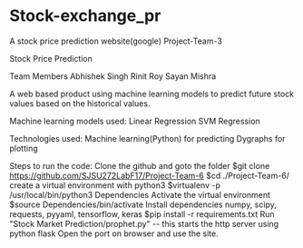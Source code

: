 # Stock-exchange_pr
A stock price prediction website(google)
Project-Team-3

Stock Price Prediction

Team Members
Abhishek Singh
Rinit Roy
Sayan Mishra

A web based product using machine learning models to predict future stock values based on the historical values.

Machine learning models used:
Linear Regression
SVM Regression

Technologies used:
Machine learning(Python) for predicting
Dygraphs for plotting

Steps to run the code:
Clone the github and goto the folder
$git clone https://github.com/SJSU272LabF17/Project-Team-6
$cd ./Project-Team-6/
create a virtual environment with python3
$virtualenv -p /usr/local/bin/python3 Dependencies
Activate the virtual environment
$source Dependencies/bin/activate
Install dependencies numpy, scipy, requests, pyyaml, tensorflow, keras
$pip install -r requirements.txt
Run "Stock Market Prediction/prophet.py" -- this starts the http server using python flask
Open the port on browser and use the site.
